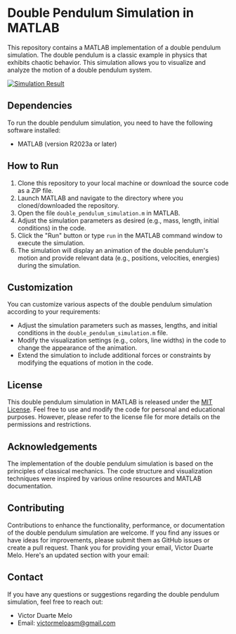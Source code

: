 # Double Pendulum Simulation in MATLAB

This repository contains a MATLAB implementation of a double pendulum simulation. The double pendulum is a classic example in physics that exhibits chaotic behavior. This simulation allows you to visualize and analyze the motion of a double pendulum system.

[![Simulation Result](https://img.youtube.com/vi/snzIGyUKr4w/0.jpg)](https://www.youtube.com/watch?v=snzIGyUKr4w)


## Dependencies

To run the double pendulum simulation, you need to have the following software installed:

- MATLAB (version R2023a or later)

## How to Run

1. Clone this repository to your local machine or download the source code as a ZIP file.
2. Launch MATLAB and navigate to the directory where you cloned/downloaded the repository.
3. Open the file `double_pendulum_simulation.m` in MATLAB.
4. Adjust the simulation parameters as desired (e.g., mass, length, initial conditions) in the code.
5. Click the "Run" button or type `run` in the MATLAB command window to execute the simulation.
6. The simulation will display an animation of the double pendulum's motion and provide relevant data (e.g., positions, velocities, energies) during the simulation.

## Customization

You can customize various aspects of the double pendulum simulation according to your requirements:

- Adjust the simulation parameters such as masses, lengths, and initial conditions in the `double_pendulum_simulation.m` file.
- Modify the visualization settings (e.g., colors, line widths) in the code to change the appearance of the animation.
- Extend the simulation to include additional forces or constraints by modifying the equations of motion in the code.

## License

This double pendulum simulation in MATLAB is released under the [MIT License](LICENSE). Feel free to use and modify the code for personal and educational purposes. However, please refer to the license file for more details on the permissions and restrictions.

## Acknowledgements

The implementation of the double pendulum simulation is based on the principles of classical mechanics. The code structure and visualization techniques were inspired by various online resources and MATLAB documentation.

## Contributing

Contributions to enhance the functionality, performance, or documentation of the double pendulum simulation are welcome. If you find any issues or have ideas for improvements, please submit them as GitHub issues or create a pull request.
Thank you for providing your email, Victor Duarte Melo. Here's an updated section with your email:

## Contact

If you have any questions or suggestions regarding the double pendulum simulation, feel free to reach out:

- Victor Duarte Melo
- Email: victormeloasm@gmail.com



